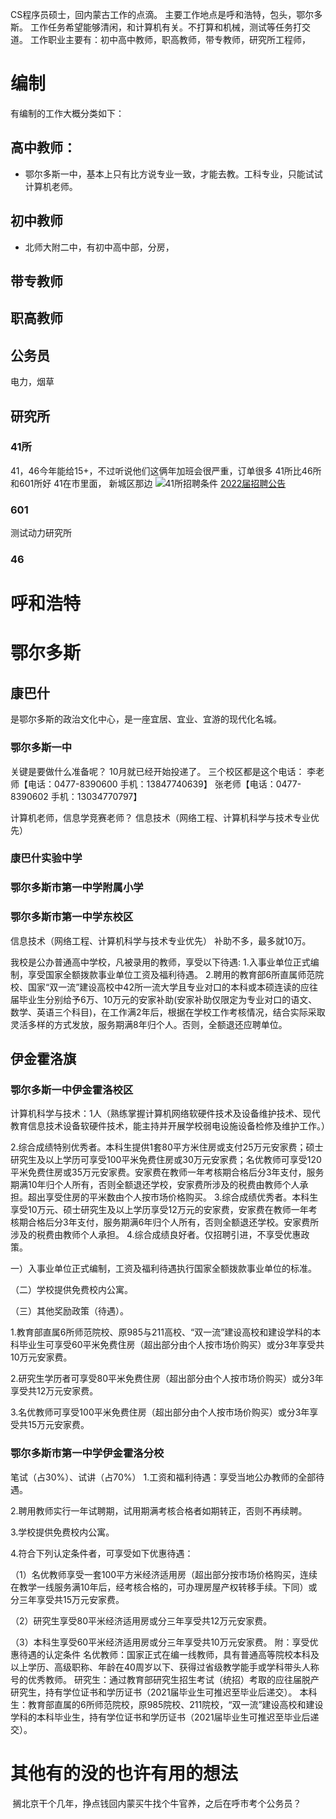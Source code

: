 
CS程序员硕士，回内蒙古工作的点滴。
主要工作地点是呼和浩特，包头，鄂尔多斯。
工作任务希望能够清闲，和计算机有关。不打算和机械，测试等任务打交道。
工作职业主要有：初中高中教师，职高教师，带专教师，研究所工程师，

# 编制
有编制的工作大概分类如下：
## 高中教师：
- 鄂尔多斯一中，基本上只有比方说专业一致，才能去教。工科专业，只能试试计算机老师。
## 初中教师
- 北师大附二中，有初中高中部，分房，
## 带专教师
## 职高教师
## 公务员
电力，烟草
## 研究所

### 41所
41，46今年能给15+，不过听说他们这俩年加班会很严重，订单很多
41所比46所和601所好
41在市里面， 新城区那边
![41所招聘条件](https://user-images.githubusercontent.com/44385522/140522365-685d45e0-0294-451f-9098-47382e77b4f7.png)
[2022届招聘公告](https://mp.weixin.qq.com/s/TIT_1oUEfiAp0lz5JN6-Ww)
### 601
测试动力研究所
### 46



# 呼和浩特

# 鄂尔多斯
## 康巴什
  是鄂尔多斯的政治文化中心，是一座宜居、宜业、宜游的现代化名城。
  
### 鄂尔多斯一中
关键是要做什么准备呢？
10月就已经开始投递了。
三个校区都是这个电话：
李老师【电话：0477-8390600      手机：13847740639】
张老师【电话：0477-8390602      手机：13034770797】

计算机老师，信息学竞赛老师？
信息技术（网络工程、计算机科学与技术专业优先）
### 康巴什实验中学



### 鄂尔多斯市第一中学附属小学

### 鄂尔多斯市第一中学东校区
信息技术（网络工程、计算机科学与技术专业优先）
补助不多，最多就10万。


我校是公办普通高中学校，凡被录用的教师，享受以下待遇:
1.入事业单位正式编制，享受国家全额拨款事业单位工资及福利待遇。
2.聘用的教育部6所直属师范院校、国家“双一流”建设高校中42所一流大学且专业对口的本科或本硕连读的应往届毕业生分别给予6万、10万元的安家补助(安家补助仅限定为专业对口的语文、数学、英语三个科目)，在工作满2年后，根据在学校工作考核情况，结合实际采取灵活多样的方式发放，服务期满8年归个人。否则，全额退还应聘单位。
## 伊金霍洛旗

### 鄂尔多斯一中伊金霍洛校区
计算机科学与技术：1人（熟练掌握计算机网络软硬件技术及设备维护技术、现代教育信息技术设备软硬件技术，能主持并开展学校弱电设施设备检修及维护工作。）


2.综合成绩特别优秀者。本科生提供1套80平方米住房或支付25万元安家费；硕士研究生及以上学历可享受100平米免费住房或30万元安家费；名优教师可享受120平米免费住房或35万元安家费。安家费在教师一年考核期合格后分3年支付，服务期满10年归个人所有，否则全额退还学校，安家费所涉及的税费由教师个人承担。超出享受住房的平米数由个人按市场价格购买。
3.综合成绩优秀者。本科生享受10万元、硕士研究生及以上学历享受12万元的安家费，安家费在教师一年考核期合格后分3年支付，服务期满6年归个人所有，否则全额退还学校。安家费所涉及的税费由教师个人承担。
4.综合成绩良好者。仅招聘引进，不享受优惠政策。

一）入事业单位正式编制，工资及福利待遇执行国家全额拨款事业单位的标准。

（二）学校提供免费校内公寓。

（三）其他奖励政策（待遇）。

1.教育部直属6所师范院校、原985与211高校、“双一流”建设高校和建设学科的本科毕业生可享受60平米免费住房（超出部分由个人按市场价购买）或分3年享受共10万元安家费。

2.研究生学历者可享受80平米免费住房（超出部分由个人按市场价购买）或分3年享受共12万元安家费。

3.名优教师可享受100平米免费住房（超出部分由个人按市场价购买）或分3年享受共15万元安家费。

### 鄂尔多斯市第一中学伊金霍洛分校
笔试（占30%）、试讲（占70%）
1.工资和福利待遇：享受当地公办教师的全部待遇。

2.聘用教师实行一年试聘期，试用期满考核合格者如期转正，否则不再续聘。 

3.学校提供免费校内公寓。 

4.符合下列认定条件者，可享受如下优惠待遇：

（1）名优教师享受一套100平方米经济适用房（超出部分按市场价格购买，连续在教学一线服务满10年后，经考核合格的，可办理房屋产权转移手续。下同）或分三年享受共15万元安家费。

（2）研究生享受80平米经济适用房或分三年享受共12万元安家费。

（3）本科生享受60平米经济适用房或分三年享受共10万元安家费。
    附：享受优惠待遇的认定条件
    名优教师：国家正式在编一线教师，具有普通高等院校本科及以上学历、高级职称、年龄在40周岁以下、获得过省级教学能手或学科带头人称号的优秀教师。
    研究生：通过教育部研究生招生考试（统招）考取的应往届脱产研究生，持有学位证书和学历证书（2021届毕业生可推迟至毕业后递交）。
    本科生：教育部直属的6所师范院校，原985院校、211院校，“双一流”建设高校和建设学科的本科毕业生，持有学位证书和学历证书（2021届毕业生可推迟至毕业后递交）。



# 其他有的没的也许有用的想法
 搁北京干个几年，挣点钱回内蒙买牛找个牛官养，之后在呼市考个公务员？
 
 
  
